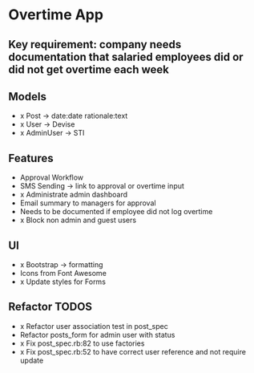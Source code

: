 # Overtime App

## Key requirement: company needs documentation that salaried employees did or did not get overtime each week

## Models
- x Post -> date:date rationale:text
- x User -> Devise
- x AdminUser -> STI

## Features
- Approval Workflow
- SMS Sending -> link to approval or overtime input
- x Administrate admin dashboard
- Email summary to managers for approval
- Needs to be documented if employee did not log overtime
- x Block non admin and guest users

## UI
- x Bootstrap -> formatting
- Icons from Font Awesome
- x Update styles for Forms

## Refactor TODOS
- x Refactor user association test in post_spec
- Refactor posts_form for admin user with status
- x Fix post_spec.rb:82 to use factories
- x Fix post_spec.rb:52 to have correct user reference and not require update